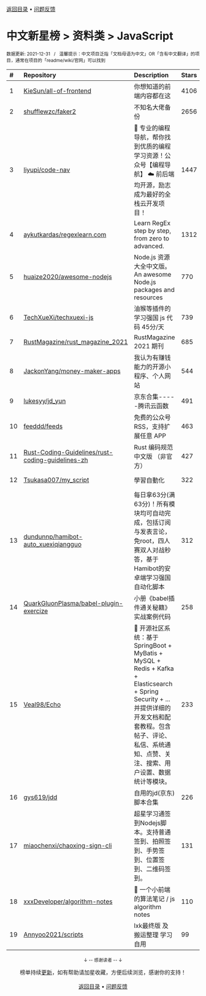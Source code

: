 <a href="https://github.com/GrowingGit/GitHub-Chinese-Top-Charts#github中文排行榜">返回目录</a> • <a href="/content/docs/feedback.md">问题反馈</a>

# 中文新星榜 > 资料类 > JavaScript
<sub>数据更新: 2021-12-31&nbsp;&nbsp;&nbsp;/&nbsp;&nbsp;&nbsp;温馨提示：中文项目泛指「文档母语为中文」OR「含有中文翻译」的项目，通常在项目的「readme/wiki/官网」可以找到</sub>

|#|Repository|Description|Stars|Updated|Created|
|:-|:-|:-|:-|:-|:-|
|1|[KieSun/all-of-frontend](https://github.com/KieSun/all-of-frontend)|你想知道的前端内容都在这|4106|2021-10-20|2021-02-24|
|2|[shufflewzc/faker2](https://github.com/shufflewzc/faker2)|不知名大佬备份|2656|2021-12-30|2021-06-10|
|3|[liyupi/code-nav](https://github.com/liyupi/code-nav)|💎 专业的编程导航，帮你找到优质的编程学习资源！公众号【编程导航】 ☁️ 前后端均开源，励志成为最好的全栈云开发项目！|1447|2021-12-24|2021-01-09|
|4|[aykutkardas/regexlearn.com](https://github.com/aykutkardas/regexlearn.com)|Learn RegEx step by step, from zero to advanced.|1312|2021-12-30|2021-08-28|
|5|[huaize2020/awesome-nodejs](https://github.com/huaize2020/awesome-nodejs)|Node.js 资源大全中文版。An awesome Node.js packages and resources|770|2021-12-30|2021-04-13|
|6|[TechXueXi/techxuexi-js](https://github.com/TechXueXi/techxuexi-js)|油猴等插件的 学习强国 js 代码 45分/天|739|2021-12-23|2021-10-11|
|7|[RustMagazine/rust_magazine_2021](https://github.com/RustMagazine/rust_magazine_2021)|RustMagazine 2021 期刊|685|2021-12-30|2021-01-21|
|8|[JackonYang/money-maker-apps](https://github.com/JackonYang/money-maker-apps)|我认为有赚钱能力的开源小程序、个人网站|544|2021-12-29|2021-01-28|
|9|[lukesyy/jd_yun](https://github.com/lukesyy/jd_yun)|京东合集-----腾讯云函数|491|2021-12-30|2021-06-11|
|10|[feeddd/feeds](https://github.com/feeddd/feeds)|免费的公众号 RSS，支持扩展任意 APP|463|2021-12-29|2021-08-17|
|11|[Rust-Coding-Guidelines/rust-coding-guidelines-zh](https://github.com/Rust-Coding-Guidelines/rust-coding-guidelines-zh)|Rust 编码规范 中文版 （非官方）|427|2021-12-16|2021-04-02|
|12|[Tsukasa007/my_script](https://github.com/Tsukasa007/my_script)|學習自動化|322|2021-12-30|2021-06-28|
|13|[dundunnp/hamibot-auto_xuexiqiangguo](https://github.com/dundunnp/hamibot-auto_xuexiqiangguo)|每日拿63分(满63分)！所有模块均可自动完成，包括订阅与发表言论，免root，四人赛双人对战秒答，基于Hamibot的安卓端学习强国自动化脚本|312|2021-12-30|2021-11-24|
|14|[QuarkGluonPlasma/babel-plugin-exercize](https://github.com/QuarkGluonPlasma/babel-plugin-exercize)|小册《babel插件通关秘籍》实战案例代码|258|2021-09-13|2021-04-04|
|15|[Veal98/Echo](https://github.com/Veal98/Echo)|🦄 开源社区系统：基于 SpringBoot + MyBatis + MySQL + Redis + Kafka + Elasticsearch + Spring Security + ... 并提供详细的开发文档和配套教程。包含帖子、评论、私信、系统通知、点赞、关注、搜索、用户设置、数据统计等模块。|233|2021-09-30|2021-01-17|
|16|[gys619/jdd](https://github.com/gys619/jdd)|自用的jd(京东)脚本合集|226|2021-12-13|2021-09-02|
|17|[miaochenxi/chaoxing-sign-cli](https://github.com/miaochenxi/chaoxing-sign-cli)|超星学习通签到Nodejs脚本。支持普通签到、拍照签到、手势签到、位置签到、二维码签到。|131|2021-12-06|2021-10-25|
|18|[xxxDeveloper/algorithm-notes](https://github.com/xxxDeveloper/algorithm-notes)|📝 一个小前端的算法笔记 / js algorithm notes|110|2021-12-08|2021-07-15|
|19|[Annyoo2021/scripts](https://github.com/Annyoo2021/scripts)|lxk最终版 及 搬运整理 学习自用|99|2021-12-13|2021-08-01|

<div align="center">
    <p><sub>↓ -- 感谢读者 -- ↓</sub></p>
    榜单持续<a href="/content/docs/milestone.md">更新</a>，如有帮助请加星收藏，方便后续浏览，感谢你的支持！
</div>

<br/>

<div align="center"><a href="https://github.com/GrowingGit/GitHub-Chinese-Top-Charts#github中文排行榜">返回目录</a> • <a href="/content/docs/feedback.md">问题反馈</a></div>
